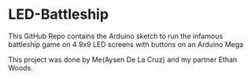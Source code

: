 # LED-Battleship
This GitHub Repo contains the Arduino sketch to run the infamous battleship game on 4 9x9 LED screens with buttons on an Arduino Mega

This project was done by Me(Aysen De La Cruz) and my partner Ethan Woods.
